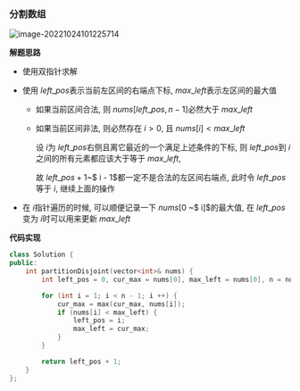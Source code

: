 ### 分割数组

![image-20221024101225714](http://www.cdn.liver0377.xyz/typora/202210241012780.png)



**解题思路**

- 使用双指针求解

- 使用 $left\_pos$表示当前左区间的右端点下标, $max\_left$表示左区间的最大值

  - 如果当前区间合法, 则 $nums[left\_pos, n - 1]$必然大于 $max\_left$

  - 如果当前区间非法, 则必然存在 $i > 0$, 且 $nums[i] < max\_left$

    设 $i$为 $left\_pos$右侧且离它最近的一个满足上述条件的下标, 则 $left\_pos$到 $i$之间的所有元素都应该大于等于 $max\_left$,

    故 $left\_pos + 1$\~$ i - 1$都一定不是合法的左区间右端点, 此时令 $left\_pos$ 等于 $i$, 继续上面的操作

- 在 $i$指针遍历的时候, 可以顺便记录一下 $nums[0$ ~$ i]$的最大值, 在 $left\_pos$变为 $i$时可以用来更新 $max\_left$



**代码实现**

```cc
class Solution {
public:
    int partitionDisjoint(vector<int>& nums) {
        int left_pos = 0, cur_max = nums[0], max_left = nums[0], n = nums.size();

        for (int i = 1; i < n - 1; i ++) {
            cur_max = max(cur_max, nums[i]);
            if (nums[i] < max_left) {
                left_pos = i;
                max_left = cur_max;
            }
        }

        return left_pos + 1;
    }
};
```

